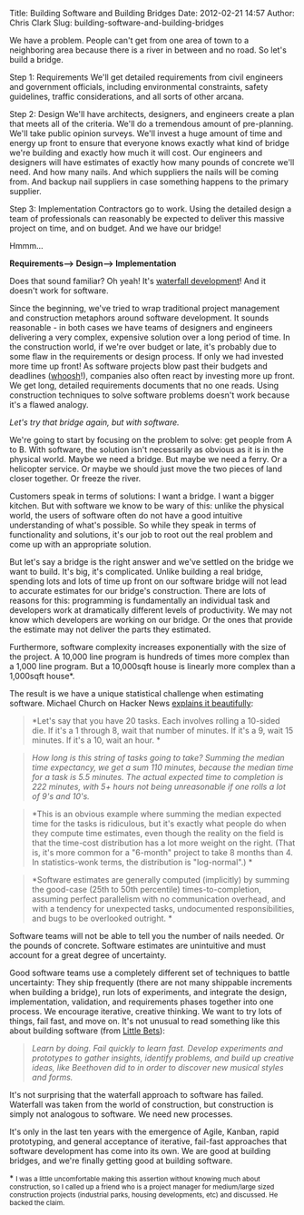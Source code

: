 Title: Building Software and Building Bridges
Date: 2012-02-21 14:57
Author: Chris Clark
Slug: building-software-and-building-bridges

We have a problem. People can't get from one area of town to a
neighboring area because there is a river in between and no road. So
let's build a bridge. 
 
Step 1: Requirements 
We'll get detailed requirements from civil engineers and government
officials, including environmental constraints, safety guidelines,
traffic considerations, and all sorts of other arcana. 
 
Step 2: Design 
We'll have architects, designers, and engineers create a plan that meets
all of the criteria. We'll do a tremendous amount of pre-planning. We'll
take public opinion surveys. We'll invest a huge amount of time and
energy up front to ensure that everyone knows exactly what kind of
bridge we're building and exactly how much it will cost. Our engineers
and designers will have estimates of exactly how many pounds of concrete
we'll need. And how many nails. And which suppliers the nails will be
coming from. And backup nail suppliers in case something happens to the
primary supplier. 
 
Step 3: Implementation 
Contractors go to work. Using the detailed design a team of
professionals can reasonably be expected to deliver this massive project
on time, and on budget. And we have our bridge! 
 
Hmmm... 
 
**Requirements--&gt; Design--&gt; Implementation** 
 
Does that sound familiar? Oh yeah! It's [waterfall
development](http://en.wikipedia.org/wiki/Waterfall_model)! And it
doesn't work for software. 
 
Since the beginning, we've tried to wrap traditional project management
and construction metaphors around software development. It sounds
reasonable - in both cases we have teams of designers and engineers
delivering a very complex, expensive solution over a long period of
time. In the construction world, if we're over budget or late, it's
probably due to some flaw in the requirements or design process. If only
we had invested more time up front! As software projects blow past their
budgets and deadlines
([whoosh](http://www.quotationspage.com/quote/723.html)!), companies
also often react by investing more up front. We get long, detailed
requirements documents that no one reads. Using construction techniques
to solve software problems doesn't work because it's a flawed analogy. 
 
*Let's try that bridge again, but with software.* 
 
We're going to start by focusing on the problem to solve: get people
from A to B. With software, the solution isn't necessarily as obvious as
it is in the physical world. Maybe we need a bridge. But maybe we need a
ferry. Or a helicopter service. Or maybe we should just move the two
pieces of land closer together. Or freeze the river. 
 
Customers speak in terms of solutions: I want a bridge. I want a bigger
kitchen. But with software we know to be wary of this: unlike the
physical world, the users of software often do not have a good intuitive
understanding of what's possible. So while they speak in terms of
functionality and solutions, it's our job to root out the real problem
and come up with an appropriate solution. 
 
But let's say a bridge is the right answer and we've settled on the
bridge we want to build. It's big, it's complicated. Unlike building a
real bridge, spending lots and lots of time up front on our software
bridge will not lead to accurate estimates for our bridge's
construction. There are lots of reasons for this: programming is
fundamentally an individual task and developers work at dramatically
different levels of productivity. We may not know which developers are
working on our bridge. Or the ones that provide the estimate may not
deliver the parts they estimated. 
 
Furthermore, software complexity increases exponentially with the size
of the project. A 10,000 line program is hundreds of times more complex
than a 1,000 line program. But a 10,000sqft house is linearly more
complex than a 1,000sqft house\*. 
 
The result is we have a unique statistical challenge when estimating
software. Michael Church on Hacker News [explains it
beautifully](http://news.ycombinator.com/item?id=3522910): 

> *Let's say that you have 20 tasks. Each involves rolling a 10-sided
> die. If it's a 1 through 8, wait that number of minutes. If it's a 9,
> wait 15 minutes. If it's a 10, wait an hour. *

> *How long is this string of tasks going to take? Summing the median
> time expectancy, we get a sum 110 minutes, because the median time for
> a task is 5.5 minutes. The actual expected time to completion is 222
> minutes, with 5+ hours not being unreasonable if one rolls a lot of
> 9's and 10's.*

> *This is an obvious example where summing the median expected time for
> the tasks is ridiculous, but it's exactly what people do when they
> compute time estimates, even though the reality on the field is that
> the time-cost distribution has a lot more weight on the right. (That
> is, it's more common for a "6-month" project to take 8 months than 4.
> In statistics-wonk terms, the distribution is "log-normal".) *

> *Software estimates are generally computed (implicitly) by summing the
> good-case (25th to 50th percentile) times-to-completion, assuming
> perfect parallelism with no communication overhead, and with a
> tendency for unexpected tasks, undocumented responsibilities, and bugs
> to be overlooked outright. *

Software teams will not be able to tell you the number of nails needed.
Or the pounds of concrete. Software estimates are unintuitive and must
account for a great degree of uncertainty. 

Good software teams use a completely different set of techniques to
battle uncertainty: They ship frequently (there are not many shippable
increments when building a bridge), run lots of experiments, and
integrate the design, implementation, validation, and requirements
phases together into one process. We encourage iterative, creative
thinking. We want to try lots of things, fail fast, and move on. It's
not unusual to read something like this about building software (from
[Little
Bets](http://www.amazon.com/Little-Bets-Breakthrough-Emerge-Discoveries/dp/1439170428)): 

> *Learn by doing. Fail quickly to learn fast. Develop experiments and
> prototypes to gather insights, identify problems, and build up
> creative ideas, like Beethoven did to in order to discover new musical
> styles and forms.*

It's not surprising that the waterfall approach to software has failed.
Waterfall was taken from the world of construction, but construction is
simply not analogous to software. We need new processes. 

It's only in the last ten years with the emergence of Agile, Kanban,
rapid prototyping, and general acceptance of iterative, fail-fast
approaches that software development has come into its own. We are good
at building bridges, and we're finally getting good at building
software. 

\* <small>I was a little uncomfortable
making this assertion without knowing much about construction, so I
called up a friend who is a project manager for medium/large sized
construction projects (industrial parks, housing developments, etc) and
discussed. He backed the claim.</small>
